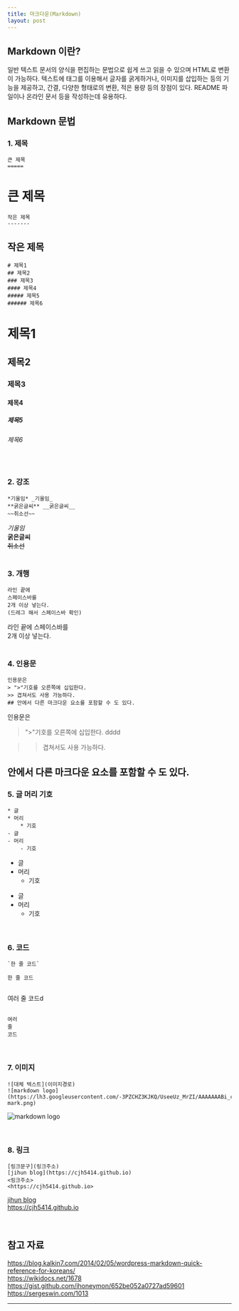 ```yaml
---
title: 마크다운(Markdown)
layout: post
---
```


## Markdown 이란?
일반 텍스트 문서의 양식을 편집하는 문법으로 쉽게 쓰고 읽을 수 있으며 HTML로 변환이 가능하다. 텍스트에 태그를 이용해서 글자를 굵게하거나, 이미지를 삽입하는 등의 기능을 제공하고, 간결, 다양한 형태로의 변환, 적은 용량 등의 장점이 있다. README 파일이나 온라인 문서 등을 작성하는데 유용하다.

## Markdown 문법  

### 1. 제목  

```
큰 제목
=====
```

큰 제목
=====  

```
작은 제목
-------
```

작은 제목
-------  

```
# 제목1
## 제목2
### 제목3
#### 제목4
##### 제목5
###### 제목6
```

# 제목1  

## 제목2  

### 제목3  

#### 제목4  

##### 제목5  

###### 제목6  
<br>

### 2. 강조  

```
*기울임* _기울임_
**굵은글씨** __굵은글씨__
~~취소선~~
```

_기울임_  
__굵은글씨__  
~~취소선~~  
<br>

### 3. 개행  

```
라인 끝에
스페이스바를  
2개 이상 넣는다.  
(드레그 해서 스페이스바 확인)
```

라인 끝에
스페이스바를  
2개 이상 넣는다.  
<br>

### 4. 인용문  

```
인용문은  
> ">"기호를 오른쪽에 십입한다.  
>> 겹쳐서도 사용 가능하다.  
## 안에서 다른 마크다운 요소를 포함할 수 도 있다.
```

인용문은  

> ">"기호를 오른쪽에 십입한다.
dddd

>> 겹쳐서도 사용 가능하다.
## 안에서 다른 마크다운 요소를 포함할 수 도 있다.

### 5. 글 머리 기호  

```
* 글
* 머리
	* 기호
- 글
- 머리
	- 기호
```

* 글
* 머리
	* 기호
- 글
- 머리
	- 기호

<br>

### 6. 코드  

```
`한 줄 코드`
```  

`한 줄 코드`

```
 ```
 여러
 줄
 코드d
 ```
```

```
여러
줄
코드
```

<br>

### 7. 이미지  

```
![대체 텍스트](이미지경로)
![markdown logo](https://lh3.googleusercontent.com/-3PZCHZ3KJKQ/UseeUz_MrZI/AAAAAAABi_c/ZnadAPzyJcg/s200/markdown-mark.png)
```

![markdown logo](https://lh3.googleusercontent.com/-3PZCHZ3KJKQ/UseeUz_MrZI/AAAAAAABi_c/ZnadAPzyJcg/s200/markdown-mark.png)  

<br>

### 8. 링크  

```
[링크문구](링크주소)
[jihun blog](https://cjh5414.github.io)
<링크주소>
<https://cjh5414.github.io>
```

[jihun blog](https://cjh5414.github.io)<br>
<https://cjh5414.github.io>

<br>

## 참고 자료  
<https://blog.kalkin7.com/2014/02/05/wordpress-markdown-quick-reference-for-koreans/>  
<https://wikidocs.net/1678><br>
<https://gist.github.com/ihoneymon/652be052a0727ad59601><br>
<https://sergeswin.com/1013>  

-------------------